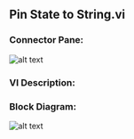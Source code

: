 ## **Pin State to String.vi**
### Connector Pane:
![alt text](/Instrument%20Control/Digital/SubVIs/Pin%20State%20to%20String.vic.png "Pin State to String.vi connector pane")

### VI Description:


### Block Diagram:
![alt text](/Instrument%20Control/Digital/SubVIs/Pin%20State%20to%20String.vid.png "Pin State to String.vi block diagram")
